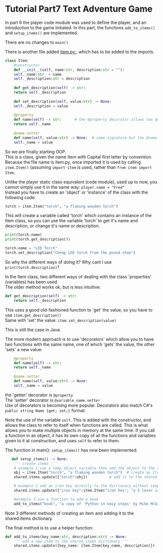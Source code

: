<h1>Tutorial Part7 Text Adventure Game </h1>

In part 6 the player code module was used to define the player, and an introduction to the game initiated. In this part, the functions `add_to_items()` and `setup_items()` are implemented.

There are no changes to `main()`

There is another file added [item.py:](/Python/OOP/02-Adventure%20Game%2Bplayer%2Bitems/item.py), which has to be added to the imports.
```python
class Item:
    #constructor
    def __init__(self, name:str, description:str = ""):
	self._name:str  = name
	self._description:str = description
    
    def get_description(self) -> str:
	return self._description
	
    def set_description(self, value:str) -> None:
	self._description = value
  
    @property
    def name(self) -> str:		# the @property decorator allows two def name(): functions 
	return self._name
    
    @name.setter
    def name(self, value:str) -> None:	# same signature but the @name.setter allows this
	self._name = value
```
So we are finally starting OOP.<br>
This is a class, given the name Item with Capital first letter by convention. Because the file name is item.py, once imported it is used by calling `item.Item()` (assuming `import item` is used, rather than `from item import Item`.

Unlike the player static class equivalent (code module), used up to now, you cannot simply use it in the same way: `player.name = "Fred"`<br>
Instead you have to create an 'object' or 'instance' of the class with the following code:
```python
torch = item.Item("torch", "a flaming wooden torch")
```
This will create a variable called 'torch' which contains an instance of the Item class, so you can use the variable 'torch' to get it's name and description, or change it's name or description.

```python
print(torch.name)
print(torch.get_description())

torch.name = "LED Torch"
torch.set_description("Cheap LED torch from the pound shop")
```
So why the different ways of doing it? Why cant I use `print(torch.description)`?

In the Item class, two different ways of dealing with the class 'properties' (variables) has been used.<br>
The older method works ok, but is less intuitive:
```python
def get_description(self) -> str:
	return self._description
```
This uses a good old-fashioned function to 'get' the value, so you have to use `item.get_description()`<br>
Same with 'set' the value: `item.set_description(value)`

This is still the case in Java.<br>

The more modern approach is to use 'decorators' which allow you to have two functions with the same name, one of which 'gets' the value, the other 'sets' a new value:
```python
    @property
    def name(self) -> str:
	return self._name
    
    @name.setter
    def name(self, value:str) -> None:
	self._name = value
```

the 'getter' decorator is `@property`<br>
The 'setter' decorator is `@variable_name.setter`<br>
Use of decorators is becoming more popular. Decorators also match C#'s `public string Name {get; set;}` format.

Note the use of the variable `self`. This is added with the constructor, and allows the class to refer to itself when functions are called. This is what allows you to make multiple objects in memory at the same time. If you call a function in an object, it has its own copy of all the functions and variables given to it at construction, and uses `self` to refer to them.

The function in main(): `setup_items()` has now been implemented:

```python
   def setup_items() -> None:
	''' create items '''
	# example 1 use a temp object variable then add the object to the dictionary
	obj = item.Item("torch", "a flaming wooden torch")	# create an Item object - name: "torch", description "a flaming wooden torch"
	shared.items.update({"torch":obj})			# add it to the shared dictionary with the key 'torch'

	# example 2 add an iron key directly to the dictionary without temp variable. dictionary keys can contain spaces
	shared.items.update({"iron key":item.Item("iron key", "a 5 lever iron key")})

	#example 3 use a function to add a book
	add_to_items("book", "a copy of 'Python in easy steps' by Mike McGrath")
```

Note 3 different methods of creating an item and adding it to the shared.items dictionary.

The final method is to use a helper function:
```python
def add_to_items(key_name:str, description:str) -> None:
	''' add a new item to the shared.items dictionary '''
	shared.items.update({key_name: item.Item(key_name, description)})
```

